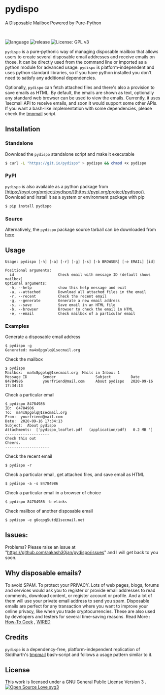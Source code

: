 
<h1>
<b>pydispo</b>
</h1>
<p> A Disposable Mailbox Powered by Pure-Python</p><br>

![language](https://img.shields.io/github/languages/top/aakash30jan/pydispo)
![release](https://img.shields.io/github/v/release/aakash30jan/pydispo)
![License: GPL v3](https://img.shields.io/badge/License-GPL%20v3-blue.svg)

`pydispo` is a pure-pythonic way of managing disposable mailbox that allows users to create several disposable email addresses and receive emails on those. It can be directly used from the command line or imported as a python module for advanced usage. `pydispo` is platform-independent and uses python standard libraries, so if you have python installed you don't need to satisfy any additional dependencies. 

Optionally, `pydispo` can fetch attached files and there's also a provision to save emails as HTML.  By default, the emails are shown as text, optionally any standard web browser can be used to view the emails. Currently, it uses 1secmail API to receive emails, and soon it would support some other APIs.  If you want a bash-like implementation with some dependencies, please check the [tmpmail](https://github.com/sdushantha/tmpmail) script. 


## Installation
### Standalone 
Download the `pydispo` standalone script and make it executable
```bash
$ curl -L "https://git.io/pydispo" > pydispo && chmod +x pydispo
```

### PyPI
`pydispo` is also available as a python package from [https://pypi.org/project/pydispo/](https://pypi.org/project/pydispo/).
Download and install it as a system or environment package with pip
```bash
$ pip install pydispo
```

### Source
Alternatively, the `pydispo` package source tarball can be downloaded from [here](https://github.com/aakash30jan/pydispo/blob/master/pydispo-20.9a1.tar.gz?raw=true)

## Usage
```console
Usage: pydispo [-h] [-a] [-r] [-g] [-s] [-b BROWSER] [-e EMAIL] [id]

Positional arguments:
  id                    Check email with message ID (default shows mailbox)
Optional arguments:
  -h, --help            show this help message and exit
  -a, --attached        Download all attached files in the email
  -r, --recent          Check the recent email
  -g, --generate        Generate a new email address
  -s, --save            Save email in an HTML file
  -b, --browser         Browser to check the email in HTML
  -e, --email           Check mailbox of a particular email

```

### Examples
Generate a disposable email address
```console
$ pydispo -g
Generated: ma4x8pgolq@1secmail.org
```

Check the mailbox
```console
$ pydispo
Mailbox:  ma4x8pgolq@1secmail.org  Mails in Inbox: 1
Message ID       Sender                  Subject         Date
84784986         yourfriend@mail.com     About pydispo   2020-09-16 17:34:13
```

Check a particular email
```console
$ pydispo 84784986
ID:  84784986
To:  ma4x8pgolq@1secmail.org
From:  yourfriend@mail.com
Date:  2020-09-16 17:34:13
Subject:  About pydispo
Attachments:  ['pydispo_leaflet.pdf   (application/pdf)   0.2 MB ']
--------------------
Check this out
Cheers.
--------------------
```

Check the recent email
```console
$ pydispo -r
```

Check a particular email, get attached files, and save email as HTML 
```console
$ pydispo -a -s 84784986 
```

Check a particular email in a browser of choice
```console
$ pydispo 84784986 -b elinks
```

Check mailbox of another disposable email 
```console
$ pydispo -e g6cqog5utd@1secmail.net
```

## Issues:
Problems? Please raise an issue at "https://github.com/aakash30jan/pydispo/issues" and I will get back to you soon.

## Why disposable emails?
To avoid SPAM. To protect your PRIVACY.  Lots of web pages, blogs, forums and services would ask you to register or provide email addresses to read comments, download content, or register account or profile. And a lot of them will use your private email address to send you spam. Disposable emails are perfect for any transaction where you want to improve your online privacy, like when you trade cryptocurrencies. These are also used by developers and testers for several time-saving reasons.
Read More : [How-To Geek](https://www.howtogeek.com/tips/protect-yourself-from-spam-with-free-disposable-email-addresses/) ,  [WIRED](https://www.wired.com/story/avoid-spam-disposable-email-burner-phone-number/) 

## Credits 
`pydispo` is a dependency-free, platform-independent replication of Siddharth's [tmpmail](https://github.com/sdushantha/tmpmail) bash-script and follows a usage pattern similar to it. 


## License
This work is licensed under a GNU General Public License Version 3 . [![Open Source Love svg3](https://badges.frapsoft.com/os/v3/open-source.svg?v=103)](https://github.com/ellerbrock/open-source-badges/)



